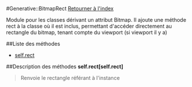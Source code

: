 #Generative::BitmapRect
[Retourner à l'index](README.md)

Module pour les classes dérivant un attribut Bitmap. Il ajoute une méthode rect à la classe
    où il est inclus, permettant d'accéder directement au rectangle du bitmap, tenant compte du viewport (si viewport il y a)

##Liste des méthodes
*    [self.rect](#self.rect)


##Description des méthodes
**self.rect[self.rect]**

> Renvoie le rectangle référant à l'instance

  
> 





